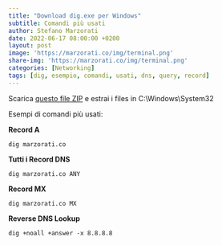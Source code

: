 ```yaml
---
title: "Download dig.exe per Windows"
subtitle: Comandi più usati
author: Stefano Marzorati
date: 2022-06-17 08:00:00 +0200
layout: post
image: 'https://marzorati.co/img/terminal.png'
share-img: 'https://marzorati.co/img/terminal.png'
categories: [Networking]
tags: [dig, esempio, comandi, usati, dns, query, record]
---
```

Scarica <a href="https://marzorati.co/download/dig_windows.zip" target="_blank">questo file ZIP</a> e estrai i files in C:\Windows\System32   

Esempi di comandi più usati:   

**Record A**   

	dig marzorati.co

**Tutti i Record DNS**   

	dig marzorati.co ANY

**Record MX**   

	dig marzorati.co MX

**Reverse DNS Lookup**   

	dig +noall +answer -x 8.8.8.8
